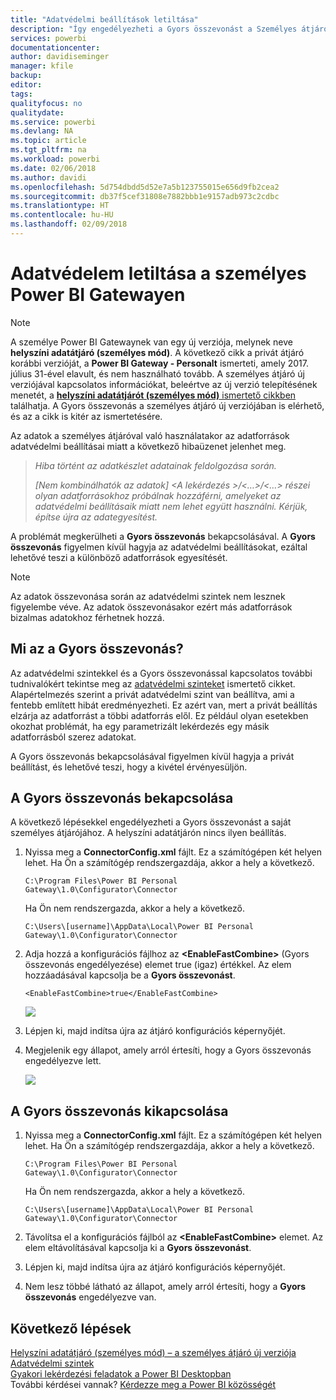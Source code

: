```yaml
---
title: "Adatvédelmi beállítások letiltása"
description: "Így engedélyezheti a Gyors összevonást a Személyes átjárón az adatvédelmi beállítások frissítésének letiltásához."
services: powerbi
documentationcenter: 
author: davidiseminger
manager: kfile
backup: 
editor: 
tags: 
qualityfocus: no
qualitydate: 
ms.service: powerbi
ms.devlang: NA
ms.topic: article
ms.tgt_pltfrm: na
ms.workload: powerbi
ms.date: 02/06/2018
ms.author: davidi
ms.openlocfilehash: 5d754dbdd5d52e7a5b123755015e656d9fb2cea2
ms.sourcegitcommit: db37f5cef31808e7882bbb1e9157adb973c2cdbc
ms.translationtype: HT
ms.contentlocale: hu-HU
ms.lasthandoff: 02/09/2018
---
```

# <a name="disable-privacy-setting-in-power-bi-gateway---personal"></a>Adatvédelem letiltása a személyes Power BI Gatewayen
> [!NOTE]
> A személye Power BI Gatewaynek van egy új verziója, melynek neve **helyszíni adatátjáró (személyes mód)**. A következő cikk a privát átjáró korábbi verzióját, a **Power BI Gateway - Personalt** ismerteti, amely 2017. július 31-ével elavult, és nem használható tovább. A személyes átjáró új verziójával kapcsolatos információkat, beleértve az új verzió telepítésének menetét, a [**helyszíni adatátjárót (személyes mód)** ismertető cikkben](service-gateway-personal-mode.md) találhatja. A Gyors összevonás a személyes átjáró új verziójában is elérhető, és az a cikk is kitér az ismertetésére.
> 
> 

Az adatok a személyes átjáróval való használatakor az adatforrások adatvédelmi beállításai miatt a következő hibaüzenet jelenhet meg.

> *Hiba történt az adatkészlet adatainak feldolgozása során.*
> 
> *[Nem kombinálhatók az adatok] &lt;A lekérdezés &gt;/&lt;…&gt;/&lt;…&gt; részei olyan adatforrásokhoz próbálnak hozzáférni, amelyeket az adatvédelmi beállításaik miatt nem lehet együtt használni. Kérjük, építse újra az adategyesítést.*
> 
> 

A problémát megkerülheti a **Gyors összevonás** bekapcsolásával. A **Gyors összevonás** figyelmen kívül hagyja az adatvédelmi beállításokat, ezáltal lehetővé teszi a különböző adatforrások egyesítését.

> [!NOTE]
> Az adatok összevonása során az adatvédelmi szintek nem lesznek figyelembe véve. Az adatok összevonásakor ezért más adatforrások bizalmas adatokhoz férhetnek hozzá.
> 
> 

## <a name="what-is-fast-combine"></a>Mi az a Gyors összevonás?
Az adatvédelmi szintekkel és a Gyors összevonással kapcsolatos további tudnivalókért tekintse meg az [adatvédelmi szinteket](https://support.office.com/article/Privacy-levels-Power-Query-CC3EDE4D-359E-4B28-BC72-9BEE7900B540) ismertető cikket. Alapértelmezés szerint a privát adatvédelmi szint van beállítva, ami a fentebb említett hibát eredményezheti. Ez azért van, mert a privát beállítás elzárja az adatforrást a többi adatforrás elől. Ez például olyan esetekben okozhat problémát, ha egy parametrizált lekérdezés egy másik adatforrásból szerez adatokat.

A Gyors összevonás bekapcsolásával figyelmen kívül hagyja a privát beállítást, és lehetővé teszi, hogy a kivétel érvényesüljön.

## <a name="turn-on-fast-combine"></a>A Gyors összevonás bekapcsolása
A következő lépésekkel engedélyezheti a Gyors összevonást a saját személyes átjárójához. A helyszíni adatátjárón nincs ilyen beállítás.

1. Nyissa meg a **ConnectorConfig.xml** fájlt.  Ez a számítógépen két helyen lehet.  Ha Ön a számítógép rendszergazdája, akkor a hely a következő.
   
    <pre><code>C:\Program Files\Power BI Personal Gateway\1.0\Configurator\Connector</code></pre>
   
    Ha Ön nem rendszergazda, akkor a hely a következő.
   
    <pre><code>C:\Users\[username]\AppData\Local\Power BI Personal Gateway\1.0\Configurator\Connector</code></pre>
    
2. Adja hozzá a konfigurációs fájlhoz az **&lt;EnableFastCombine&gt;** (Gyors összevonás engedélyezése) elemet true (igaz) értékkel. Az elem hozzáadásával kapcsolja be a **Gyors összevonást**.
   
   <pre><code>&lt;EnableFastCombine&gt;true&lt;/EnableFastCombine&gt;</code></pre>
   
   ![](media/refresh-enable-fast-combine/configfile.png)
3. Lépjen ki, majd indítsa újra az átjáró konfigurációs képernyőjét.
4. Megjelenik egy állapot, amely arról értesíti, hogy a Gyors összevonás engedélyezve lett.
   
   ![](media/refresh-enable-fast-combine/fastcombineenabled.png)

## <a name="turn-off-fast-combine"></a>A Gyors összevonás kikapcsolása
1. Nyissa meg a **ConnectorConfig.xml** fájlt.  Ez a számítógépen két helyen lehet.  Ha Ön a számítógép rendszergazdája, akkor a hely a következő.
   
    <pre><code>C:\Program Files\Power BI Personal Gateway\1.0\Configurator\Connector</code></pre>
   
    Ha Ön nem rendszergazda, akkor a hely a következő.
   
    <pre><code>C:\Users\[username]\AppData\Local\Power BI Personal Gateway\1.0\Configurator\Connector</code></pre>

2. Távolítsa el a konfigurációs fájlból az **&lt;EnableFastCombine&gt;** elemet. Az elem eltávolításával kapcsolja ki a **Gyors összevonást**.
3. Lépjen ki, majd indítsa újra az átjáró konfigurációs képernyőjét.
4. Nem lesz többé látható az állapot, amely arról értesíti, hogy a **Gyors összevonás** engedélyezve van.

## <a name="next-steps"></a>Következő lépések
[Helyszíni adatátjáró (személyes mód) – a személyes átjáró új verziója](service-gateway-personal-mode.md)
[Adatvédelmi szintek](https://support.office.com/article/Privacy-levels-Power-Query-CC3EDE4D-359E-4B28-BC72-9BEE7900B540)  
[Gyakori lekérdezési feladatok a Power BI Desktopban](desktop-common-query-tasks.md)  
További kérdései vannak? [Kérdezze meg a Power BI közösségét](http://community.powerbi.com/)

